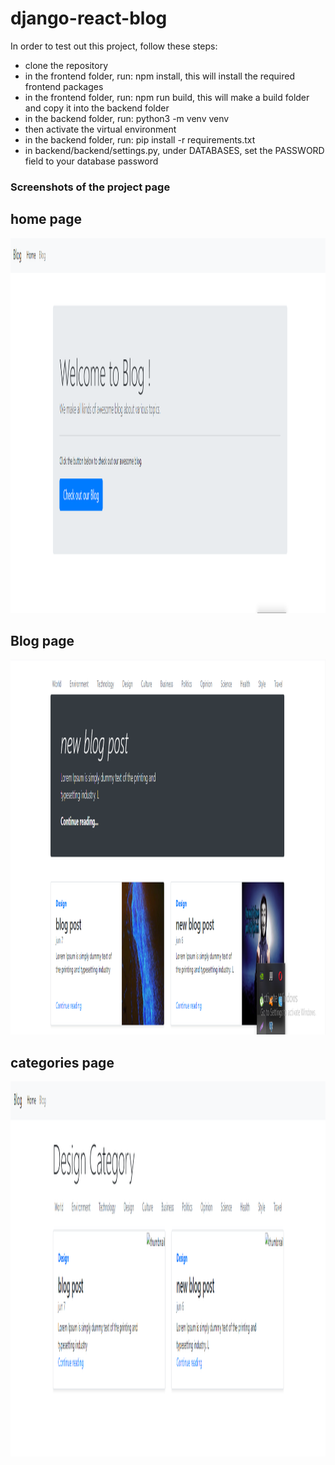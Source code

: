 # django-react-blog

In order to test out this project, follow these steps:

- clone the repository
- in the frontend folder, run: npm install, this will install the required frontend packages
- in the frontend folder, run: npm run build, this will make a build folder and copy it into the backend folder
- in the backend folder, run: python3 -m venv venv
- then activate the virtual environment
- in the backend folder, run: pip install -r requirements.txt
- in backend/backend/settings.py, under DATABASES, set the PASSWORD field to your database password

### Screenshots of the project page

## home page

<img src="ss/1.png" height="600">

## Blog page

<img src="ss/2.png" height="600">

## categories page

<img src="ss/3.png" height="600">
